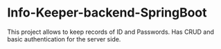 # Info-Keeper-backend-SpringBoot

This project allows to keep records of ID and Passwords.
Has CRUD and basic authentication for the server side.
